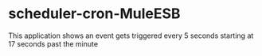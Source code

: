 # scheduler-cron-MuleESB
This application shows an event gets triggered every 5 seconds starting at 17 seconds past the minute
